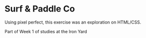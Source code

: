 # Surf & Paddle Co

Using pixel perfect, this exercise was an exploration on HTML/CSS. 

Part of Week 1 of studies at the Iron Yard
